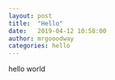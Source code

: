 ```yaml
---
layout: post
title:  "Hello"
date:   2019-04-12 10:58:00
author: mrgooodway
categories: hello
---
```


hello world
